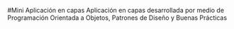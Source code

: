 #Mini Aplicación en capas
Aplicación en capas desarrollada por medio de Programación Orientada a Objetos, Patrones de Diseño y Buenas Prácticas
